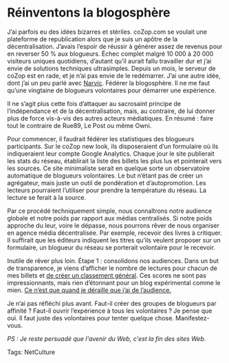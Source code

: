 # Réinventons la blogosphère

J’ai parfois eu des idées bizarres et stériles. coZop.com se voulait une plateforme de republication alors que je suis un apôtre de la décentralisation. J’avais l’espoir de réussir à générer assez de revenus pour en reverser 50 % aux blogueurs. Échec complet malgré 10 000 à 20 000 visiteurs uniques quotidiens, d’autant qu’il aurait fallu travailler dur et j’ai envie de solutions techniques ultrasimples. Depuis un mois, le serveur de coZop est en rade, et je n’ai pas envie de le redémarrer. J’ai une autre idée, dont j’ai un peu parlé avec [Narvic](http://novovision.fr/). Fédérer la blogosphère. Il ne me faut qu’une vingtaine de blogueurs volontaires pour démarrer une expérience.<span id="more-19126"></span>

Il ne s’agit plus cette fois d’attaquer au sacrosaint principe de l’indépendance et de la décentralisation, mais, au contraire, de lui donner plus de force vis-à-vis des autres acteurs médiatiques. En résumé : faire tout le contraire de Rue89, Le Post ou même Owni.

Pour commencer, il faudrait fédérer les statistiques des blogueurs participants. Sur le coZop new look, ils disposeraient d’un formulaire où ils indiqueraient leur compte Google Analytics. Chaque jour le site publierait les stats du réseau, établirait la liste des billets les plus lus et pointerait vers les sources. Ce site minimaliste serait en quelque sorte un observatoire automatique de blogueurs volontaires. Le but n’étant pas de créer un agrégateur, mais juste un outil de pondération et d’autopromotion. Les lecteurs pourraient l’utiliser pour prendre la température du réseau. La lecture se ferait à la source.

Par ce procédé techniquement simple, nous connaîtrons notre audience globale et notre poids par rapport aux médias centralisés. Si notre poids approche du leur, voire le dépasse, nous pourrons rêver de nous organiser en agence média décentralisée. Par exemple, recevoir des livres à critiquer. Il suffirait que les éditeurs indiquent les titres qu’ils veulent proposer sur un formulaire, un blogueur du réseau se porterait volontaire pour le recevoir.

Inutile de rêver plus loin. Étape 1 : consolidons nos audiences. Dans un but de transparence, je viens d’afficher le nombre de lectures pour chacun de mes billets et [de créer un classement général](http://blog.tcrouzet.com/top/). Ces scores ne sont pas impressionnants, mais rien d’étonnant pour un blog expérimental comme le mien. [Ce n’est que quand je déraille que j’ai de l’audience.](http://blog.tcrouzet.com/2009/09/24/qui-a-la-plus-grosse-quequette-sur-twitter/)

Je n’ai pas réfléchi plus avant. Faut-il créer des groupes de blogueurs par affinité ? Faut-il ouvrir l’expérience à tous les volontaires ? Je pense que oui. Il faut juste des volontaires pour tenter quelque chose. Manifestez-vous.

*PS : Je reste persuadé que l'avenir du Web, c'est la fin des sites Web.*

Tags: NetCulture